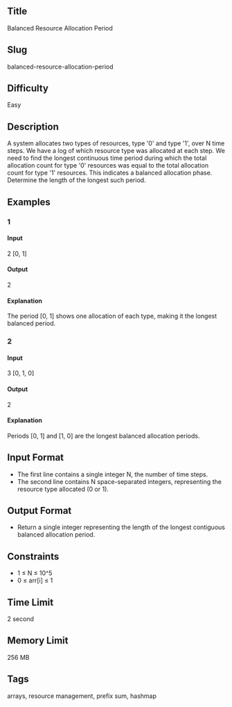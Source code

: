 ## Title

Balanced Resource Allocation Period

## Slug

balanced-resource-allocation-period

## Difficulty

Easy

## Description

A system allocates two types of resources, type '0' and type '1', over N time steps. We have a log of which resource type was allocated at each step. We need to find the longest continuous time period during which the total allocation count for type '0' resources was equal to the total allocation count for type '1' resources. This indicates a balanced allocation phase. Determine the length of the longest such period.

## Examples

### 1

#### Input

2
[0, 1]

#### Output

2

#### Explanation

The period [0, 1] shows one allocation of each type, making it the longest balanced period.

### 2

#### Input

3
[0, 1, 0]

#### Output

2

#### Explanation

Periods [0, 1] and [1, 0] are the longest balanced allocation periods.

## Input Format

- The first line contains a single integer N, the number of time steps.
- The second line contains N space-separated integers, representing the resource type allocated (0 or 1).

## Output Format

- Return a single integer representing the length of the longest contiguous balanced allocation period.

## Constraints

- 1 ≤ N ≤ 10^5
- 0 ≤ arr[i] ≤ 1

## Time Limit

2 second

## Memory Limit

256 MB

## Tags

arrays, resource management, prefix sum, hashmap